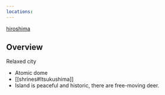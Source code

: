 ```yaml
---
locations: 
---
```


[hiroshima](geo:34.3916058,132.4518156)


## Overview
Relaxed city

* Atomic dome 
* [[shrines#Itsukushima]]
* Island is peaceful and historic, there are free-moving deer. 